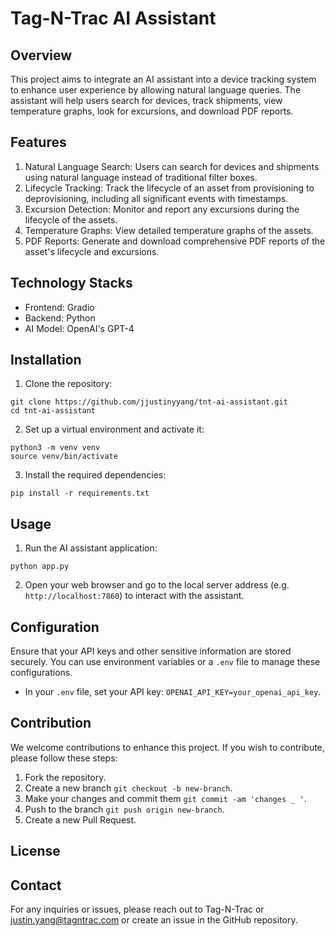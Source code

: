 # Tag-N-Trac AI Assistant

## Overview
This project aims to integrate an AI assistant into a device tracking system to enhance user experience by allowing natural language queries. The assistant will help users search for devices, track shipments, view temperature graphs, look for excursions, and download PDF reports.

## Features
1. Natural Language Search: Users can search for devices and shipments using natural language instead of traditional filter boxes.
2. Lifecycle Tracking: Track the lifecycle of an asset from provisioning to deprovisioning, including all significant events with timestamps.
3. Excursion Detection: Monitor and report any excursions during the lifecycle of the assets.
4. Temperature Graphs: View detailed temperature graphs of the assets.
5. PDF Reports: Generate and download comprehensive PDF reports of the asset's lifecycle and excursions.

## Technology Stacks 
- Frontend: Gradio
- Backend: Python
- AI Model: OpenAI's GPT-4

## Installation
1. Clone the repository:
```
git clone https://github.com/jjustinyyang/tnt-ai-assistant.git
cd tnt-ai-assistant
```
2. Set up a virtual environment and activate it:
```
python3 -m venv venv
source venv/bin/activate
```
3. Install the required dependencies:
```
pip install -r requirements.txt
```

## Usage
1. Run the AI assistant application:
```
python app.py
```
2. Open your web browser and go to the local server address (e.g. `http://localhost:7860`) to interact with the assistant.

## Configuration
Ensure that your API keys and other sensitive information are stored securely. You can use environment variables or a `.env` file to manage these configurations.
- In your `.env` file, set your API key: `OPENAI_API_KEY=your_openai_api_key`.

## Contribution
We welcome contributions to enhance this project. If you wish to contribute, please follow these steps:

1. Fork the repository.
2. Create a new branch `git checkout -b new-branch`.
3. Make your changes and commit them `git commit -am 'changes _ '`.
4. Push to the branch `git push origin new-branch`.
5. Create a new Pull Request.

## License


## Contact
For any inquiries or issues, please reach out to Tag-N-Trac or justin.yang@tagntrac.com or create an issue in the GitHub repository.
